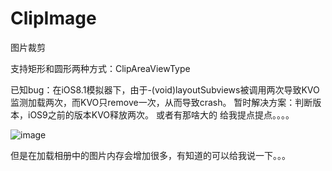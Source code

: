 # ClipImage
图片裁剪

支持矩形和圆形两种方式：ClipAreaViewType

已知bug：在iOS8.1模拟器下，由于-(void)layoutSubviews被调用两次导致KVO监测加载两次，而KVO只remove一次，从而导致crash。
暂时解决方案：判断版本，iOS9之前的版本KVO释放两次。 或者有那啥大的 给我提点提点。。。。

![image](https://github.com/zhaoName/ClipImage/blob/master/ClipRectImage.gif)


但是在加载相册中的图片内存会增加很多，有知道的可以给我说一下。。。
